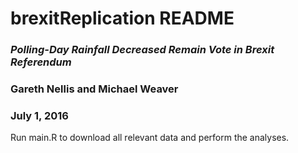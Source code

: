 # brexitReplication README

### *Polling-Day Rainfall Decreased Remain Vote in Brexit Referendum*
### Gareth Nellis and Michael Weaver
### July 1, 2016

Run main.R to download all relevant data and perform the analyses.
